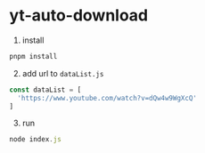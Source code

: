# yt-auto-download

1. install
```js
pnpm install
```

2. add url to `dataList.js`
```js
const dataList = [
  'https://www.youtube.com/watch?v=dQw4w9WgXcQ'
]
```

3. run
```js
node index.js
```